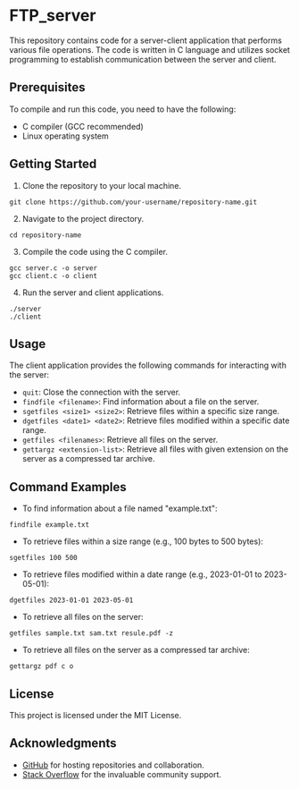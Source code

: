 # FTP_server

This repository contains code for a server-client application that performs various file operations. The code is written in C language and utilizes socket programming to establish communication between the server and client.

## Prerequisites

To compile and run this code, you need to have the following:

* C compiler (GCC recommended)
* Linux operating system

## Getting Started

1. Clone the repository to your local machine.
```
git clone https://github.com/your-username/repository-name.git
```
2. Navigate to the project directory.
```
cd repository-name
```
3. Compile the code using the C compiler.
```
gcc server.c -o server
gcc client.c -o client
```
4. Run the server and client applications.
```
./server
./client
```

## Usage

The client application provides the following commands for interacting with the server:

* `quit`: Close the connection with the server.
* `findfile <filename>`: Find information about a file on the server.
* `sgetfiles <size1> <size2>`: Retrieve files within a specific size range.
* `dgetfiles <date1> <date2>`: Retrieve files modified within a specific date range.
* `getfiles <filenames>`: Retrieve all files on the server.
* `gettargz <extension-list>`: Retrieve all files with given extension on the server as a compressed tar archive.

## Command Examples

* To find information about a file named "example.txt":
```
findfile example.txt
```
* To retrieve files within a size range (e.g., 100 bytes to 500 bytes):
```
sgetfiles 100 500
```
* To retrieve files modified within a date range (e.g., 2023-01-01 to 2023-05-01):
```
dgetfiles 2023-01-01 2023-05-01
```
* To retrieve all files on the server:
```
getfiles sample.txt sam.txt resule.pdf -z
```
* To retrieve all files on the server as a compressed tar archive:
```
gettargz pdf c o
```
## License

This project is licensed under the MIT License.

## Acknowledgments

* [GitHub](https://github.com) for hosting repositories and collaboration.
* [Stack Overflow](https://stackoverflow.com) for the invaluable community support.
